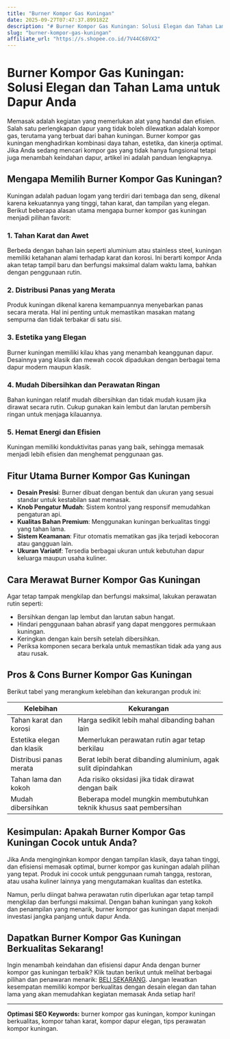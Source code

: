 ```yaml
---
title: "Burner Kompor Gas Kuningan"
date: 2025-09-27T07:47:37.899182Z
description: "# Burner Kompor Gas Kuningan: Solusi Elegan dan Tahan Lama untuk Dapur Anda..."
slug: "burner-kompor-gas-kuningan"
affiliate_url: "https://s.shopee.co.id/7V44C68VX2"
---
```

# Burner Kompor Gas Kuningan: Solusi Elegan dan Tahan Lama untuk Dapur Anda

Memasak adalah kegiatan yang memerlukan alat yang handal dan efisien. Salah satu perlengkapan dapur yang tidak boleh dilewatkan adalah kompor gas, terutama yang terbuat dari bahan kuningan. Burner kompor gas kuningan menghadirkan kombinasi daya tahan, estetika, dan kinerja optimal. Jika Anda sedang mencari kompor gas yang tidak hanya fungsional tetapi juga menambah keindahan dapur, artikel ini adalah panduan lengkapnya.

## Mengapa Memilih Burner Kompor Gas Kuningan?

Kuningan adalah paduan logam yang terdiri dari tembaga dan seng, dikenal karena kekuatannya yang tinggi, tahan karat, dan tampilan yang elegan. Berikut beberapa alasan utama mengapa burner kompor gas kuningan menjadi pilihan favorit:

### 1. **Tahan Karat dan Awet**

Berbeda dengan bahan lain seperti aluminium atau stainless steel, kuningan memiliki ketahanan alami terhadap karat dan korosi. Ini berarti kompor Anda akan tetap tampil baru dan berfungsi maksimal dalam waktu lama, bahkan dengan penggunaan rutin.

### 2. **Distribusi Panas yang Merata**

Produk kuningan dikenal karena kemampuannya menyebarkan panas secara merata. Hal ini penting untuk memastikan masakan matang sempurna dan tidak terbakar di satu sisi.

### 3. **Estetika yang Elegan**

Burner kuningan memiliki kilau khas yang menambah keanggunan dapur. Desainnya yang klasik dan mewah cocok dipadukan dengan berbagai tema dapur modern maupun klasik.

### 4. **Mudah Dibersihkan dan Perawatan Ringan**

Bahan kuningan relatif mudah dibersihkan dan tidak mudah kusam jika dirawat secara rutin. Cukup gunakan kain lembut dan larutan pembersih ringan untuk menjaga kilauannya.

### 5. **Hemat Energi dan Efisien**

Kuningan memiliki konduktivitas panas yang baik, sehingga memasak menjadi lebih efisien dan menghemat penggunaan gas.

## Fitur Utama Burner Kompor Gas Kuningan

- **Desain Presisi**: Burner dibuat dengan bentuk dan ukuran yang sesuai standar untuk kestabilan saat memasak.
- **Knob Pengatur Mudah**: Sistem kontrol yang responsif memudahkan pengaturan api.
- **Kualitas Bahan Premium**: Menggunakan kuningan berkualitas tinggi yang tahan lama.
- **Sistem Keamanan**: Fitur otomatis mematikan gas jika terjadi kebocoran atau gangguan lain.
- **Ukuran Variatif**: Tersedia berbagai ukuran untuk kebutuhan dapur keluarga maupun usaha kuliner.

## Cara Merawat Burner Kompor Gas Kuningan

Agar tetap tampak mengkilap dan berfungsi maksimal, lakukan perawatan rutin seperti:

- Bersihkan dengan lap lembut dan larutan sabun hangat.
- Hindari penggunaan bahan abrasif yang dapat menggores permukaan kuningan.
- Keringkan dengan kain bersih setelah dibersihkan.
- Periksa komponen secara berkala untuk memastikan tidak ada yang aus atau rusak.

## Pros & Cons Burner Kompor Gas Kuningan

Berikut tabel yang merangkum kelebihan dan kekurangan produk ini:

| Kelebihan | Kekurangan |
| --- | --- |
| Tahan karat dan korosi | Harga sedikit lebih mahal dibanding bahan lain |
| Estetika elegan dan klasik | Memerlukan perawatan rutin agar tetap berkilau |
| Distribusi panas merata | Berat lebih berat dibanding aluminium, agak sulit dipindahkan |
| Tahan lama dan kokoh | Ada risiko oksidasi jika tidak dirawat dengan baik |
| Mudah dibersihkan | Beberapa model mungkin membutuhkan teknik khusus saat pembersihan |

## Kesimpulan: Apakah Burner Kompor Gas Kuningan Cocok untuk Anda?

Jika Anda menginginkan kompor dengan tampilan klasik, daya tahan tinggi, dan efisiensi memasak optimal, burner kompor gas kuningan adalah pilihan yang tepat. Produk ini cocok untuk penggunaan rumah tangga, restoran, atau usaha kuliner lainnya yang mengutamakan kualitas dan estetika.

Namun, perlu diingat bahwa perawatan rutin diperlukan agar tetap tampil mengkilap dan berfungsi maksimal. Dengan bahan kuningan yang kokoh dan penampilan yang menarik, burner kompor gas kuningan dapat menjadi investasi jangka panjang untuk dapur Anda.

## Dapatkan Burner Kompor Gas Kuningan Berkualitas Sekarang!

Ingin menambah keindahan dan efisiensi dapur Anda dengan burner kompor gas kuningan terbaik? Klik tautan berikut untuk melihat berbagai pilihan dan penawaran menarik: [BELI SEKARANG](https://s.shopee.co.id/7V44C68VX2). Jangan lewatkan kesempatan memiliki kompor berkualitas dengan desain elegan dan tahan lama yang akan memudahkan kegiatan memasak Anda setiap hari!

---

**Optimasi SEO Keywords:** burner kompor gas kuningan, kompor kuningan berkualitas, kompor tahan karat, kompor dapur elegan, tips perawatan kompor kuningan.
